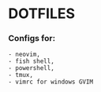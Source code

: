 # DOTFILES

### Configs for:
```
- neovim,
- fish shell,
- powershell,
- tmux,
- vimrc for windows GVIM

```

